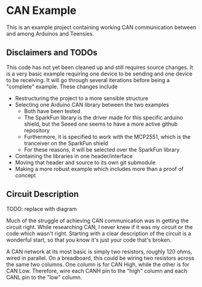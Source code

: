 # CAN Example

This is an example project containing working CAN communication between and among Arduinos and Teensies.

## Disclaimers and TODOs

This code has not yet been cleaned up and still requires source changes. It is a very basic example requiring one device to be sending and one device to be receiving. It will go through several iterations before being a "complete" example. These changes include

* Restructuring the project to a more sensible structure
* Selecting one Arduino CAN library between the two examples
	* Both have been tested
	* The SparkFun library is the driver made for this specific arduino shield, but the Seeed one seems to have a more active github repository
	* Furthermore, it is specified to work with the MCP2551, which is the tranceiver on the SparkFun shield
	* For these reasons, it will be selected over the SparkFun library
* Containing the libraries in one header/interface
* Moving that header and source to its own git submodule
* Making a more robust example which includes more than a proof of concept

## Circuit Description

TODO: replace with diagram

Much of the struggle of achieving CAN communication was in getting the circuit right. While researching CAN, I never knew if it was my circuit or the code which wasn't right. Starting with a clear description of the circuit is a wonderful start, so that you know it's just your code that's broken.

A CAN network at its most basic is simply two resistors, roughly 120 ohms, wired in parallel. On a breadboard, this could be wiring two resistors across the same two columns. One column is for CAN High, while the other is for CAN Low. Therefore, wire each CANH pin to the "high" column and each CANL pin to the "low" column.


